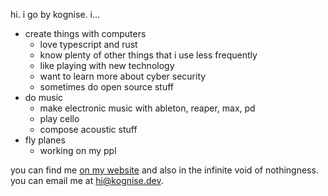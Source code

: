 hi. i go by kognise. i...

- create things with computers
  - love typescript and rust
  - know plenty of other things that i use less frequently
  - like playing with new technology
  - want to learn more about cyber security
  - sometimes do open source stuff
- do music
  - make electronic music with ableton, reaper, max, pd
  - play cello
  - compose acoustic stuff
- fly planes
  - working on my ppl

you can find me [on my website](https://kognise.dev/) and also in the infinite void of nothingness. you can email me at hi@kognise.dev.
